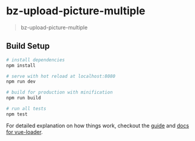 # bz-upload-picture-multiple

> bz-upload-picture-multiple

## Build Setup

``` bash
# install dependencies
npm install

# serve with hot reload at localhost:8080
npm run dev

# build for production with minification
npm run build

# run all tests
npm test
```

For detailed explanation on how things work, checkout the [guide](http://vuejs-templates.github.io/webpack/) and [docs for vue-loader](http://vuejs.github.io/vue-loader).
